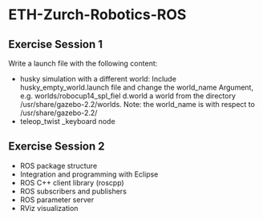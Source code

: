 # ETH-Zurch-Robotics-ROS
## Exercise Session 1

Write a launch file with the following content:
- husky simulation with a different world:
Include husky_empty_world.launch file and change the world_name
Argument, e.g. worlds/robocup14_spl_fiel d.world a world from the
directory /usr/share/gazebo-2.2/worlds.
Note: the world_name is with respect to /usr/share/gazebo-2.2/
- teleop_twist _keyboard node

## Exercise Session 2

- ROS package structure
- Integration and programming with Eclipse
- ROS C++ client library (roscpp)
- ROS subscribers and publishers
- ROS parameter server
- RViz visualization

